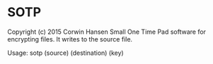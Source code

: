 SOTP
====
Copyright (c) 2015 Corwin Hansen
Small One Time Pad software for encrypting files. It writes to the source file.

Usage:
sotp (source) (destination) (key)
